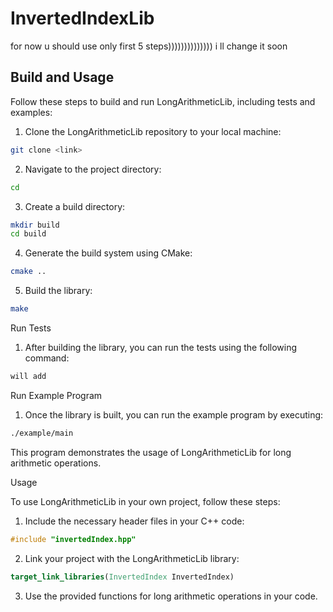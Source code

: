 # InvertedIndexLib
for now u should use only first 5 steps))))))))))))))
i ll change it soon

## Build and Usage

Follow these steps to build and run LongArithmeticLib, including tests and examples:

1. Clone the LongArithmeticLib repository to your local machine:
```bash
git clone <link>
```

2. Navigate to the project directory:
```bash 
cd 
```

3. Create a build directory:
```bash
mkdir build
cd build
```
   
4. Generate the build system using CMake:
```bash
cmake ..
```

5. Build the library:
```bash
make
```
   
Run Tests

1. After building the library, you can run the tests using the following command:
```bash
will add 
```
   
Run Example Program

1. Once the library is built, you can run the example program by executing:
```bash
./example/main
```
   This program demonstrates the usage of LongArithmeticLib for long arithmetic operations.

Usage

To use LongArithmeticLib in your own project, follow these steps:

1. Include the necessary header files in your C++ code:
```c++
#include "invertedIndex.hpp"
```

2. Link your project with the LongArithmeticLib library:
```cmake
target_link_libraries(InvertedIndex InvertedIndex)
```

3. Use the provided functions for long arithmetic operations in your code.
